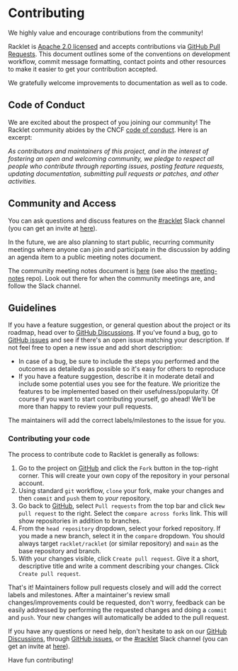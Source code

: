 # Contributing

We highly value and encourage contributions from the community!

Racklet is [Apache 2.0 licensed](LICENSE) and accepts contributions via [GitHub Pull Requests](https://github.com/racklet/racklet/pulls). This document outlines some of the conventions on development workflow, commit message formatting, contact points and other resources to make it easier to get your contribution accepted.

We gratefully welcome improvements to documentation as well as to code.

## Code of Conduct

We are excited about the prospect of you joining our community! The Racklet community abides by the CNCF [code of conduct](CODE_OF_CONDUCT.md). Here is an excerpt:

_As contributors and maintainers of this project, and in the interest of fostering an open and welcoming community, we pledge to respect all people who contribute through reporting issues, posting feature requests, updating documentation, submitting pull requests or patches, and other activities._

## Community and Access

You can ask questions and discuss features on the [#racklet](https://osfw.slack.com/messages/racklet/) Slack channel (you can get an invite at [here](https://slack.osfw.dev/)).

In the future, we are also planning to start public, recurring community meetings where anyone can join and
participate in the discussion by adding an agenda item to a public meeting notes document.

The community meeting notes document is [here](https://hackmd.io/@racklet/Sk8jHHc7_) (see also the [meeting-notes](https://github.com/racklet/meeting-notes) repo). Look out there for when the community meetings are, and follow the Slack channel.

## Guidelines

If you have a feature suggestion, or general question about the project or its roadmap, head over to [GitHub Discussions](https://github.com/racklet/racklet/discussions). If you've found a bug, go to [GitHub issues](https://github.com/racklet/racklet/issues) and see if there's an open issue matching your description. If not feel free to open a new issue and add short description:

- In case of a bug, be sure to include the steps you performed and the outcomes as detailedly as possible so it's easy for others to reproduce
- If you have a feature suggestion, describe it in moderate detail and include some potential uses you see for the feature.
   We prioritize the features to be implemented based on their usefulness/popularity. Of course if you want to start contributing yourself, go ahead! We'll be more than happy to review your pull requests.

The maintainers will add the correct labels/milestones to the issue for you.

### Contributing your code

The process to contribute code to Racklet is generally as follows:

1. Go to the project on [GitHub](https://github.com/racklet/racklet) and click the `Fork` button in the top-right corner. This will create your own copy of the repository in your personal account.
2. Using standard `git` workflow, `clone` your fork, make your changes and then `commit` and `push` them to _your_ repository.
3. Go back to [GitHub](https://github.com/racklet/racklet), select `Pull requests` from the top bar and click
   `New pull request` to the right. Select the `compare across forks` link. This will show repositories in addition to branches.
4. From the `head repository` dropdown, select your forked repository. If you made a new branch, select it in the `compare` dropdown.
   You should always target `racklet/racklet` (or similar repository) and `main` as the base repository and branch.
5. With your changes visible, click `Create pull request`. Give it a short, descriptive title and write a comment describing your changes.
   Click `Create pull request`.

That's it! Maintainers follow pull requests closely and will add the correct labels and milestones.
After a maintainer's review small changes/improvements could be requested, don't worry, feedback can
be easily addressed by performing the requested changes and doing a `commit` and `push`. Your new
changes will automatically be added to the pull request.

If you have any questions or need help, don't hesitate to ask on our [GitHub Discussions](https://github.com/racklet/racklet/discussions), through [GitHub issues](https://github.com/racklet/racklet/issues),
or the [#racklet](https://osfw.slack.com/messages/racklet/) Slack channel (you can get an invite at [here](https://slack.osfw.dev/)).

Have fun contributing!
